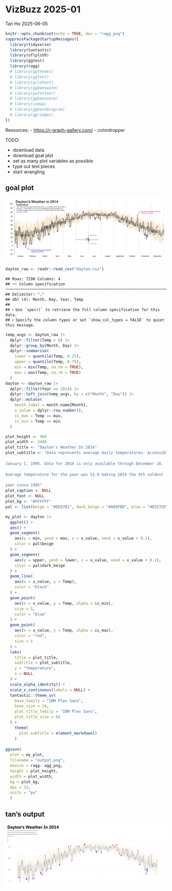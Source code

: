 VizBuzz 2025-01
================
Tan Ho
2025-06-05

``` r
knitr::opts_chunk$set(echo = TRUE, dev = "ragg_png")
suppressPackageStartupMessages({
  library(tidyverse)
  library(tantastic)
  library(nflplotR)
  library(ggtext)
  library(ragg)
  # library(ggthemes)
  # library(ggtext)
  # library(gridtext)
  # library(ggbeeswarm)
  # library(paletteer)
  # library(ggbeeswarm)
  # library(usmap)
  # library(ggVennDiagram)
  # library(ggridges)
})
```

Resources: - <https://r-graph-gallery.com/> - colordropper

TODO:

  - download data
  - download goal plot
  - set as many plot variables as possible
  - type out text pieces
  - start wrangling

## goal plot

![goal plot](goal_plot.png)

``` r
dayton_raw <- readr::read_csv("dayton.csv")
```

    ## Rows: 7290 Columns: 4
    ## ── Column specification ──────────────────────────────────────────────────────────────────────────────────────────────────
    ## Delimiter: ","
    ## dbl (4): Month, Day, Year, Temp
    ## 
    ## ℹ Use `spec()` to retrieve the full column specification for this data.
    ## ℹ Specify the column types or set `show_col_types = FALSE` to quiet this message.

``` r
temp_avgs <- dayton_raw |>
  dplyr::filter(Temp > 0) |>
  dplyr::group_by(Month, Day) |>
  dplyr::summarise(
    lower = quantile(Temp, 0.25),
    upper = quantile(Temp, 0.75),
    min = min(Temp, na.rm = TRUE),
    max = max(Temp, na.rm = TRUE)
  )
dayton <- dayton_raw |>
  dplyr::filter(Year == 2014) |>
  dplyr::left_join(temp_avgs, by = c("Month", "Day")) |>
  dplyr::mutate(
    month_label = month.name[Month],
    x_value = dplyr::row_number(),
    is_max = Temp == max,
    is_min = Temp == min
  )
```

``` r
plot_height <- 960
plot_width <- 2448
plot_title <- "Dayton's Weather In 2014"
plot_subtitle <- "Data represents average daily temperatures. Accessible data dates back to

January 1, 1995. Data for 2014 is only available through December 16.

Average temperature for the year was 51.9 making 2014 the 9th coldest

year since 1995"
plot_caption <- NULL
plot_font <- NULL
plot_bg <- "#FFFFFF"
pal <- list(beige = "#EED7B1", dark_beige = "#A89F8D", blue = "#0327CD", red = "#CC2524")
```

``` r
my_plot <- dayton |>
  ggplot() +
  aes() +
  geom_segment(
    aes(y = min, yend = max, x = x_value, xend = x_value + 0.1),
    color = pal$beige
  ) +
  geom_segment(
    aes(y = upper, yend = lower, x = x_value, xend = x_value + 0.1),
    color = pal$dark_beige
  ) +
  geom_line(
    aes(x = x_value, y = Temp),
    color = "black"
  ) +
  geom_point(
    aes(x = x_value, y = Temp, alpha = is_min),
    size = 5,
    color = "blue"
  ) +
  geom_point(
    aes(x = x_value, y = Temp, alpha = is_max),
    color = "red",
    size = 5
  ) +
  labs(
    title = plot_title,
    subtitle = plot_subtitle,
    y = "Temperature",
    x = NULL
  ) +
  scale_alpha_identity() +
  scale_x_continuous(labels = NULL) +
  tantastic::theme_uv(
    base_family = "IBM Plex Sans",
    base_size = 24,
    plot_title_family = "IBM Plex Sans",
    plot_title_size = 64
  ) +
    theme(
      plot.subtitle = element_markdown()
    )

ggsave(
  plot = my_plot,
  filename = "output.png",
  device = ragg::agg_png,
  height = plot_height,
  width = plot_width,
  bg = plot_bg,
  dpi = 72,
  units = "px"
  )
```

## tan’s output

![output\_png](output.png)
